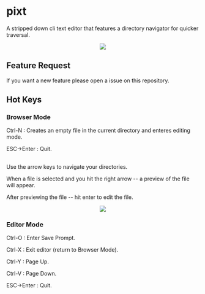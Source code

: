# pixt

A stripped down cli text editor that features a directory navigator for quicker traversal.

<p align="center"><img src="https://i.imgur.com/8ux4rhh.png"/></p>

## Feature Request

If you want a new feature please open a issue on this repository.

## Hot Keys

### Browser Mode

Ctrl-N : Creates an empty file in the current directory and enteres editing mode.

ESC->Enter : Quit.

##

Use the arrow keys to navigate your directories.

When a file is selected and you hit the right arrow -- a preview of the file will appear.

After previewing the file -- hit enter to edit the file.

<p align="center"><img src="https://i.imgur.com/XMeV2nB.png"/></p>

### Editor Mode

Ctrl-O : Enter Save Prompt.

Ctrl-X : Exit editor (return to Browser Mode).

Ctrl-Y : Page Up.

Ctrl-V : Page Down.

ESC->Enter : Quit.
